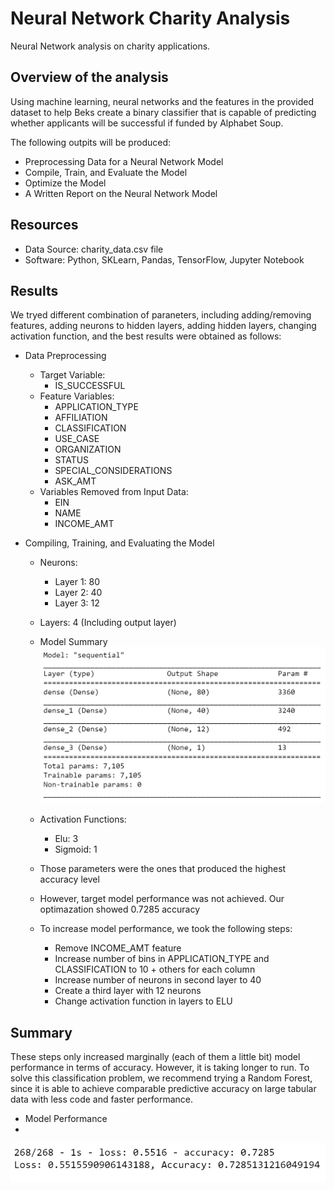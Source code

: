 # Neural Network Charity Analysis
Neural Network analysis on charity applications.
  
## Overview of the analysis
Using machine learning, neural networks and the features in the provided dataset to help Beks create a binary classifier that is capable of predicting whether applicants will be successful if funded by Alphabet Soup.

The following outpits will be produced:

- Preprocessing Data for a Neural Network Model
- Compile, Train, and Evaluate the Model
- Optimize the Model
- A Written Report on the Neural Network Model

## Resources
- Data Source: charity_data.csv file
- Software: Python, SKLearn, Pandas, TensorFlow, Jupyter Notebook

## Results
We tryed different combination of paraneters, including adding/removing features, adding neurons to hidden layers, adding hidden layers, changing activation function, and the best results were obtained as follows:

  - Data Preprocessing
    - Target Variable:
      - IS_SUCCESSFUL
    - Feature Variables:
      - APPLICATION_TYPE
      - AFFILIATION
      - CLASSIFICATION
      - USE_CASE
      - ORGANIZATION
      - STATUS
      - SPECIAL_CONSIDERATIONS
      - ASK_AMT
    - Variables Removed from Input Data:
      - EIN
      - NAME
      - INCOME_AMT
  
  - Compiling, Training, and Evaluating the Model
    - Neurons:
      - Layer 1: 80
      - Layer 2: 40
      - Layer 3: 12
    - Layers: 4 (Including output layer)
     
    - Model Summary
    ![sum](/sum.png)
    
    - Activation Functions:
      - Elu: 3
      - Sigmoid: 1
    - Those parameters were the ones that produced the highest accuracy level
    - However, target model performance was not achieved.  Our optimazation showed 0.7285 accuracy
    - To increase model performance, we took the following steps:
      - Remove INCOME_AMT feature
      - Increase number of bins in APPLICATION_TYPE and CLASSIFICATION to 10 + others for each column
      - Increase number of neurons in second layer to 40
      - Create a third layer with 12 neurons
      - Change activation function in layers to ELU
  
## Summary

These steps only increased marginally (each of them a little bit) model performance in terms of accuracy.  However, it is taking longer to run.  To solve this classification problem, we recommend trying a Random Forest, since it is able to achieve comparable predictive accuracy on large tabular data with less code and faster performance.

  - Model Performance
  - 
  ![perf](/perf.png)
